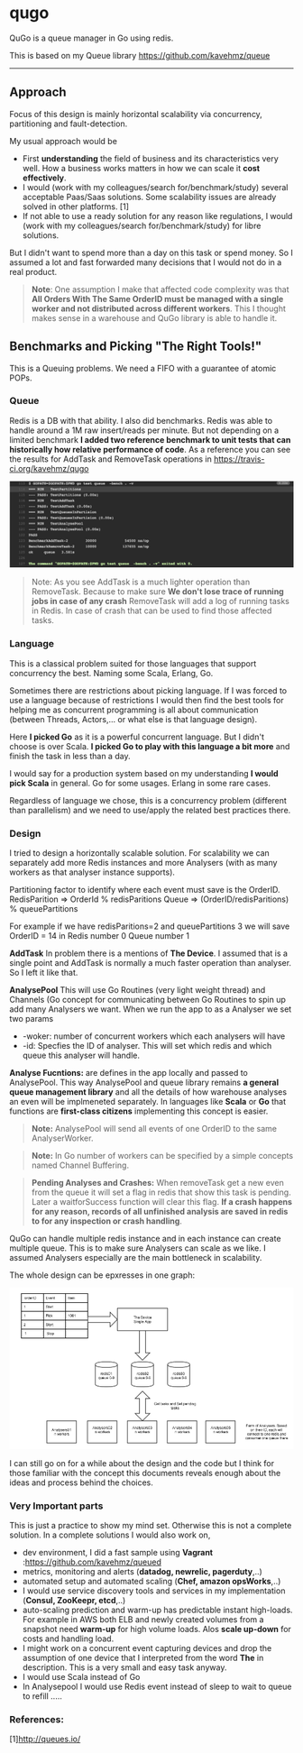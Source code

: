
# qugo
QuGo is a queue manager in Go using redis.

This is based on my Queue library https://github.com/kavehmz/queue

---

## Approach

Focus of this design is mainly horizontal scalability via concurrency, partitioning and fault-detection.

My usual approach would be
- First **understanding** the field of business and its characteristics very well. How a business works matters in how we can scale it **cost effectively**.
- I would (work with my colleagues/search for/benchmark/study) several acceptable Paas/Saas solutions. Some scalability issues are already solved in other platforms. [1]
- If not able to use a ready solution for any reason like regulations, I would (work with my colleagues/search for/benchmark/study) for libre solutions.

But I didn't want to spend more than a day on this task or spend money. So I assumed a lot and fast forwarded many decisions that I would not do in a real product.


> **Note**: One assumption I make that affected code complexity was that **All Orders With The Same OrderID must be managed with a single worker and not distributed across different workers**. This I thought makes sense in a warehouse and QuGo library is able to handle it.

## Benchmarks and Picking "The Right Tools!"

This is a Queuing problems. We need a FIFO with a guarantee of atomic POPs.

### Queue
Redis is a DB with that ability. I also did benchmarks. Redis was able to handle around a 1M raw insert/reads per minute. But not depending on a limited benchmark **I added two reference benchmark to unit tests that can historically how relative performance of code**. As a reference you can see the results for AddTask and RemoveTask operations in https://travis-ci.org/kavehmz/qugo

![benchmarket](https://raw.githubusercontent.com/kavehmz/static/master/queue/benchmarket01.png)


> Note: As you see AddTask is a much lighter operation than RemoveTask. Because to make sure **We don't lose trace of running jobs in case of any crash** RemoveTask will add a log of running tasks in Redis. In case of crash that can be used to find those affected tasks.

### Language

This is a classical problem suited for those languages that support concurrency the best. Naming some Scala, Erlang, Go.

Sometimes there are restrictions about picking language. If I was forced to use a language because of restrictions I would then find the best tools for helping me as concurrent programming is all about communication (between Threads, Actors,... or what else is that language design).

Here **I picked Go** as it is a powerful concurrent language. But I didn't choose is over Scala. **I picked Go to play with this language a bit more** and finish the task in less than a day.

I would say for a production system based on my understanding **I would pick Scala** in general. Go for some usages. Erlang in some rare cases.

Regardless of language we chose, this is a concurrency problem (different than parallelism) and we need to use/apply the related best practices there.

### Design
I tried to design a horizontally scalable solution. 
For scalability we can separately add  more Redis instances and more Analysers (with as many workers as that analyser instance supports).

Partitioning factor to identify where each event must save is the OrderID.
RedisParition => OrderId % redisParitions
Queue => (OrderID/redisParitions) % queuePartitions

For example if we have redisParitions=2 and queuePartitions 3 we will save OrderID = 14 in 
Redis number 0
Queue number 1

**AddTask**
In problem there is a mentions of **The Device**. I assumed that is a single point and AddTask is normally a much faster operation than analyser. So I left it like that.

**AnalysePool**
This will use Go Routines (very light weight thread) and Channels (Go concept for communicating between Go Routines to spin up add many Analysers we want. When we run the app to as a Analyser we set two params

- -woker: number of concurrent workers which each analysers will have
- -id: Specfies the ID of analyser. This will set which redis and which queue this analyser will handle.

**Analyse Fucntions:** are defines in the app locally and passed to AnalysePool. This way AnalysePool and queue library remains **a general queue management library** and all the details of how warehouse analyses an even will be implmeneted separately. In languages like **Scala** or **Go** that functions are **first-class citizens** implementing this concept is easier.


> **Note:** AnalysePool will send all events of one OrderID to the same AnalyserWorker.

> **Note:** In Go number of workers can be specified by a simple concepts named Channel Buffering.

> **Pending Analyses and Crashes:** When removeTask get a new even from the queue it will set a flag in redis that show this task is pending. Later a waitforSuccess function will clear this flag. **If a crash happens for any reason, records of all unfinished analysis are saved in redis to for any inspection or crash handling**.

QuGo can handle multiple redis instance and in each instance can create multiple queue. This is to make sure Analysers can scale as we like. I assumed Analysers especially are the main bottleneck in scalability.

The whole design can be epxresses in one graph:

[![Diagram](https://raw.githubusercontent.com/kavehmz/static/master/queue/diagram.png)]()

I can still go on for a while about the design and the code but I think for those familiar with the concept this documents reveals enough about the ideas and process behind the choices.

### Very Important parts
This is just a practice to show my mind set. Otherwise this is not a complete solution.
In a complete solutions I would also work on,
- dev environment, I did a fast sample using **Vagrant** :https://github.com/kavehmz/queued
- metrics, monitoring and alerts (**datadog, newrelic, pagerduty**,..)
- automated setup and automated scaling (**Chef, amazon opsWorks**,..)
- I would use service discovery tools and services in my implementation (**Consul, ZooKeepr, etcd**,..)
- auto-scaling prediction and warm-up has predictable instant high-loads. For example in AWS both ELB and newly created volumes from a snapshot need **warm-up** for high volume loads. Alos **scale up-down** for costs and handling load.
- I might work on a concurrent event capturing devices and drop the assumption of one device that I interpreted from the word **The** in description. This is a very small and easy task anyway.
- I would use Scala instead of Go
- In Analysepool I would use Redis event instead of sleep to wait to queue to refill
.....

### References:
[1]http://queues.io/
